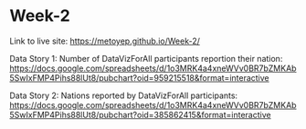# Week-2 

Link to live site: https://metoyep.github.io/Week-2/

Data Story 1:  Number of DataVizForAll participants reportion their nation:
https://docs.google.com/spreadsheets/d/1o3MRK4a4xneWVv0BR7bZMKAb5SwIxFMP4Pihs88lUt8/pubchart?oid=959215518&format=interactive

Data Story 2:  Nations reported by DataVizForAll participants: https://docs.google.com/spreadsheets/d/1o3MRK4a4xneWVv0BR7bZMKAb5SwIxFMP4Pihs88lUt8/pubchart?oid=385862415&format=interactive
